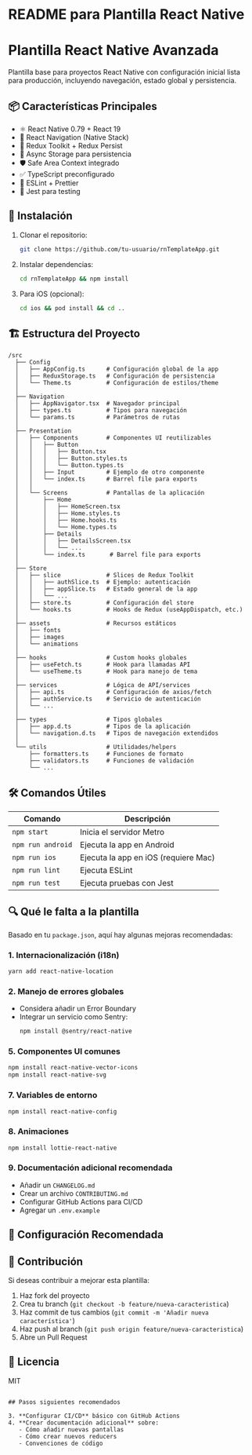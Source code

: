 # README para Plantilla React Native

# Plantilla React Native Avanzada

Plantilla base para proyectos React Native con configuración inicial lista para producción, incluyendo navegación, estado global y persistencia.

## 📦 Características Principales

- ⚛️ React Native 0.79 + React 19
- 🧭 React Navigation (Native Stack)
- 🏪 Redux Toolkit + Redux Persist
- 🔐 Async Storage para persistencia
- 🛡️ Safe Area Context integrado
- ✅ TypeScript preconfigurado
- 🧹 ESLint + Prettier
- 🧪 Jest para testing

## 🚀 Instalación

1. Clonar el repositorio:
   ```bash
   git clone https://github.com/tu-usuario/rnTemplateApp.git
   ```
2. Instalar dependencias:
   ```bash
   cd rnTemplateApp && npm install
   ```
3. Para iOS (opcional):
   ```bash
   cd ios && pod install && cd ..
   ```

## 🏗️ Estructura del Proyecto

```
/src
  ├── Config
  │   ├── AppConfig.ts      # Configuración global de la app
  │   ├── ReduxStorage.ts   # Configuración de persistencia
  │   └── Theme.ts          # Configuración de estilos/theme
  │
  ├── Navigation
  │   ├── AppNavigator.tsx  # Navegador principal
  │   ├── types.ts          # Tipos para navegación
  │   └── params.ts         # Parámetros de rutas
  │
  ├── Presentation
  │   ├── Components        # Componentes UI reutilizables
  │   │   ├── Button
  │   │   │   ├── Button.tsx
  │   │   │   ├── Button.styles.ts
  │   │   │   └── Button.types.ts
  │   │   ├── Input         # Ejemplo de otro componente
  │   │   └── index.ts      # Barrel file para exports
  │   │
  │   └── Screens           # Pantallas de la aplicación
  │       ├── Home
  │       │   ├── HomeScreen.tsx
  │       │   ├── Home.styles.ts
  │       │   ├── Home.hooks.ts
  │       │   └── Home.types.ts
  │       ├── Details
  │       │   ├── DetailsScreen.tsx
  │       │   └── ...
  │       └── index.ts       # Barrel file para exports
  │
  ├── Store
  │   ├── slice             # Slices de Redux Toolkit
  │   │   ├── authSlice.ts  # Ejemplo: autenticación
  │   │   ├── appSlice.ts   # Estado general de la app
  │   │   └── ...
  │   ├── store.ts          # Configuración del store
  │   └── hooks.ts          # Hooks de Redux (useAppDispatch, etc.)
  │
  ├── assets                # Recursos estáticos
  │   ├── fonts
  │   ├── images
  │   └── animations
  │
  ├── hooks                 # Custom hooks globales
  │   ├── useFetch.ts       # Hook para llamadas API
  │   └── useTheme.ts       # Hook para manejo de tema
  │
  ├── services              # Lógica de API/services
  │   ├── api.ts            # Configuración de axios/fetch
  │   ├── authService.ts    # Servicio de autenticación
  │   └── ...
  │
  ├── types                 # Tipos globales
  │   ├── app.d.ts          # Tipos de la aplicación
  │   └── navigation.d.ts   # Tipos de navegación extendidos
  │
  └── utils                 # Utilidades/helpers
      ├── formatters.ts     # Funciones de formato
      ├── validators.ts     # Funciones de validación
      └── ...
```

## 🛠 Comandos Útiles

| Comando         | Descripción                          |
|-----------------|--------------------------------------|
| `npm start`     | Inicia el servidor Metro             |
| `npm run android` | Ejecuta la app en Android           |
| `npm run ios`   | Ejecuta la app en iOS (requiere Mac) |
| `npm run lint`  | Ejecuta ESLint                       |
| `npm run test`  | Ejecuta pruebas con Jest             |

## 🔍 Qué le falta a la plantilla

Basado en tu `package.json`, aquí hay algunas mejoras recomendadas:

### 1. Internacionalización (i18n)
```bash
yarn add react-native-location
```

### 2. Manejo de errores globales
- Considera añadir un Error Boundary
- Integrar un servicio como Sentry:
  ```bash
  npm install @sentry/react-native
  ```

### 5. Componentes UI comunes
```bash
npm install react-native-vector-icons
npm install react-native-svg
```

### 7. Variables de entorno
```bash
npm install react-native-config
```

### 8. Animaciones
```bash
npm install lottie-react-native
```

### 9. Documentación adicional recomendada
- Añadir un `CHANGELOG.md`
- Crear un archivo `CONTRIBUTING.md`
- Configurar GitHub Actions para CI/CD
- Agregar un `.env.example`

## 📝 Configuración Recomendada


## 🤝 Contribución

Si deseas contribuir a mejorar esta plantilla:
1. Haz fork del proyecto
2. Crea tu branch (`git checkout -b feature/nueva-caracteristica`)
3. Haz commit de tus cambios (`git commit -m 'Añadir nueva característica'`)
4. Haz push al branch (`git push origin feature/nueva-caracteristica`)
5. Abre un Pull Request

## 📄 Licencia

MIT
```

## Pasos siguientes recomendados

3. **Configurar CI/CD** básico con GitHub Actions
4. **Crear documentación adicional** sobre:
   - Cómo añadir nuevas pantallas
   - Cómo crear nuevos reducers
   - Convenciones de código

